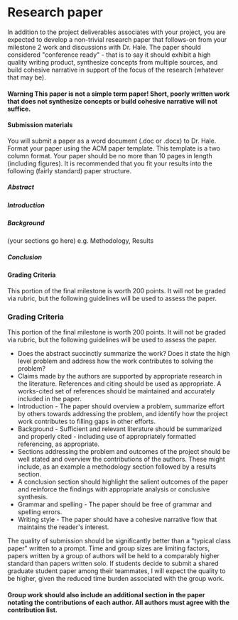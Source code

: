# Research paper
In addition to the project deliverables associates with your project, you are expected to develop a non-trivial research paper that follows-on from your milestone 2 work and discussions with Dr. Hale. The paper should considered "conference ready" - that is to say it should exhibit a high quality writing product, synthesize concepts from multiple sources, and build cohesive narrative in support of the focus of the research (whatever that may be).

#### Warning This paper is not a simple term paper! Short, poorly written work that does not synthesize concepts or build cohesive narrative will not suffice.

#### Submission materials
You will submit a paper as a word document (.doc or .docx) to Dr. Hale. Format your paper using the ACM paper template. This template is a two column format. Your paper should be no more than 10 pages in length (including figures). It is recommended that you fit your results into the following (fairly standard) paper structure.

##### Abstract
##### Introduction
##### Background
(your sections go here) e.g. Methodology, Results
##### Conclusion


#### Grading Criteria
This portion of the final milestone is worth 200 points. It will not be graded via rubric, but the following guidelines will be used to assess the paper.

### Grading Criteria
This portion of the final milestone is worth 200 points. It will not be graded via rubric, but the following guidelines will be used to assess the paper.

- Does the abstract succinctly summarize the work? Does it state the high level problem and address how the work contributes to solving the problem?
- Claims made by the authors are supported by appropriate research in the literature. References and citing should be used as appropriate. A works-cited set of references should be maintained and accurately included in the paper.
- Introduction - The paper should overview a problem, summarize effort by others towards addressing the problem, and identify how the project work contributes to filling gaps in other efforts.
- Background - Sufficient and relevant literature should be summarized and properly cited - including use of appropriately formatted referencing, as appropriate. 
- Sections addressing the problem and outcomes of the project should be well stated and overview the contributions of the authors. These might include, as an example a methodology section followed by a results section. 
- A conclusion section should highlight the salient outcomes of the paper and reinforce the findings with appropriate analysis or conclusive synthesis. 
- Grammar and spelling - The paper should be free of grammar and spelling errors. 
- Writing style - The paper should have a cohesive narrative flow that maintains the reader's interest. 

The quality of submission should be significantly better than a "typical class paper" written to a prompt. Time and group sizes are limiting factors, papers written by a group of authors will be held to a comparably higher standard than papers written solo. If students decide to submit a shared graduate student paper among their teammates, I will expect the quality to be higher, given the reduced time burden associated with the group work. 

#### Group work should also include an additional section in the paper notating the contributions of each author. All authors must agree with the contribution list.

